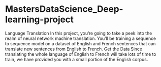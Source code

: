 # MastersDataScience_Deep-learning-project
Language Translation  In this project, you’re going to take a peek into the realm of neural network machine translation. You’ll be training a sequence to sequence model on a dataset of English and French sentences that can translate new sentences from English to French. Get the Data  Since translating the whole language of English to French will take lots of time to train, we have provided you with a small portion of the English corpus.  

